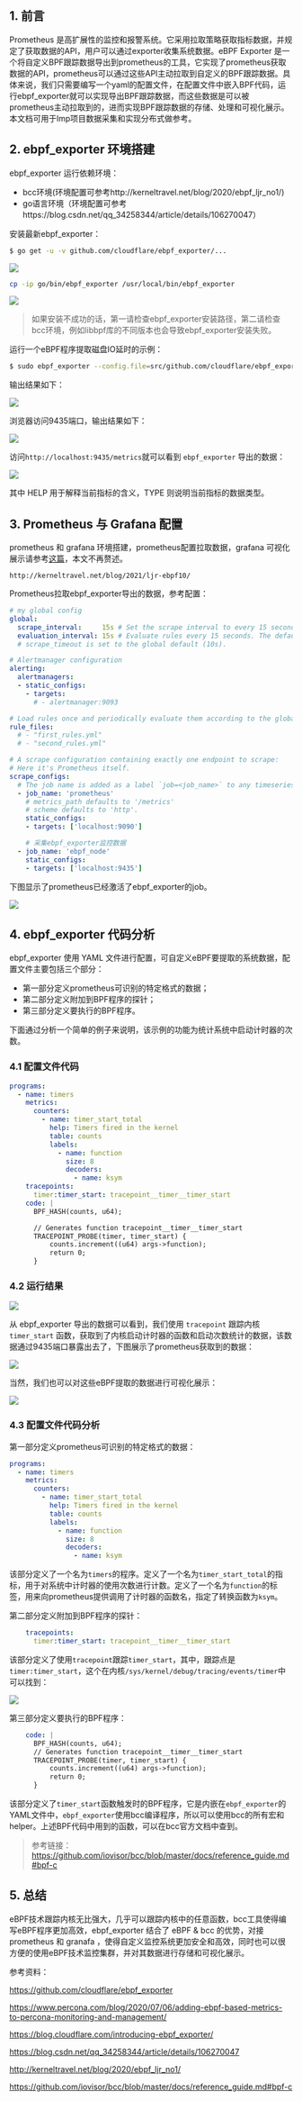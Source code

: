 ## 1. 前言
Prometheus 是高扩展性的监控和报警系统。它采用拉取策略获取指标数据，并规定了获取数据的API，用户可以通过exporter收集系统数据。eBPF Exporter 是一个将自定义BPF跟踪数据导出到prometheus的工具，它实现了prometheus获取数据的API，prometheus可以通过这些API主动拉取到自定义的BPF跟踪数据。具体来说，我们只需要编写一个yaml的配置文件，在配置文件中嵌入BPF代码，运行ebpf_exporter就可以实现导出BPF跟踪数据，而这些数据是可以被prometheus主动拉取到的，进而实现BPF跟踪数据的存储、处理和可视化展示。本文档可用于lmp项目数据采集和实现分布式做参考。

## 2. ebpf_exporter 环境搭建
ebpf_exporter 运行依赖环境：

- bcc环境(环境配置可参考http://kerneltravel.net/blog/2020/ebpf_ljr_no1/) 
- go语言环境（环境配置可参考https://blog.csdn.net/qq_34258344/article/details/106270047）

安装最新ebpf_exporter：
```bash
$ go get -u -v github.com/cloudflare/ebpf_exporter/...
```
![](./imgs/1.png)

```bash
cp -ip go/bin/ebpf_exporter /usr/local/bin/ebpf_exporter
```

![](./imgs/2.png)

> 如果安装不成功的话，第一请检查ebpf_exporter安装路径，第二请检查bcc环境，例如libbpf库的不同版本也会导致ebpf_exporter安装失败。

运行一个eBPF程序提取磁盘IO延时的示例：
```bash
$ sudo ebpf_exporter --config.file=src/github.com/cloudflare/ebpf_exporter/examples/bio.yaml
```

输出结果如下：

![](./imgs/3.png)

浏览器访问9435端口，输出结果如下：

![](./imgs/4.png)

访问`http://localhost:9435/metrics`就可以看到 `ebpf_exporter` 导出的数据：

![](./imgs/5.png)

其中 HELP 用于解释当前指标的含义，TYPE 则说明当前指标的数据类型。

## 3. Prometheus 与 Grafana 配置

prometheus 和 grafana 环境搭建，prometheus配置拉取数据，grafana 可视化展示请参考[这篇](http://kerneltravel.net/blog/2021/ljr-ebpf10/)，本文不再赘述。
```
http://kerneltravel.net/blog/2021/ljr-ebpf10/
```
Prometheus拉取ebpf_exporter导出的数据，参考配置：
```yaml
# my global config
global:
  scrape_interval:     15s # Set the scrape interval to every 15 seconds. Default is every 1 minute.
  evaluation_interval: 15s # Evaluate rules every 15 seconds. The default is every 1 minute.
  # scrape_timeout is set to the global default (10s).

# Alertmanager configuration
alerting:
  alertmanagers:
  - static_configs:
    - targets:
      # - alertmanager:9093

# Load rules once and periodically evaluate them according to the global 'evaluation_interval'.
rule_files:
  # - "first_rules.yml"
  # - "second_rules.yml"

# A scrape configuration containing exactly one endpoint to scrape:
# Here it's Prometheus itself.
scrape_configs:
  # The job name is added as a label `job=<job_name>` to any timeseries scraped from this config.
  - job_name: 'prometheus'
    # metrics_path defaults to '/metrics'
    # scheme defaults to 'http'.
    static_configs:
    - targets: ['localhost:9090']

    # 采集ebpf_exporter监控数据
  - job_name: 'ebpf_node'
    static_configs:
    - targets: ['localhost:9435']   

```
下图显示了prometheus已经激活了ebpf_exporter的job。

![](./imgs/6.png)

## 4. ebpf_exporter 代码分析
ebpf_exporter 使用 YAML 文件进行配置，可自定义eBPF要提取的系统数据，配置文件主要包括三个部分：

- 第一部分定义prometheus可识别的特定格式的数据；
- 第二部分定义附加到BPF程序的探针；
- 第三部分定义要执行的BPF程序。

下面通过分析一个简单的例子来说明，该示例的功能为统计系统中启动计时器的次数。

### 4.1 配置文件代码
```yaml
programs:
  - name: timers
    metrics:
      counters:
        - name: timer_start_total
          help: Timers fired in the kernel
          table: counts
          labels:
            - name: function
              size: 8
              decoders:
                - name: ksym
    tracepoints:
      timer:timer_start: tracepoint__timer__timer_start
    code: |
      BPF_HASH(counts, u64);

      // Generates function tracepoint__timer__timer_start
      TRACEPOINT_PROBE(timer, timer_start) {
          counts.increment((u64) args->function);
          return 0;
      }

```
### 4.2 运行结果

![](./imgs/7.png)

从 ebpf_exporter 导出的数据可以看到，我们使用 `tracepoint` 跟踪内核 `timer_start` 函数，获取到了内核启动计时器的函数和启动次数统计的数据，该数据通过9435端口暴露出去了，下图展示了prometheus获取到的数据：

![](./imgs/8.png)

当然，我们也可以对这些eBPF提取的数据进行可视化展示：

![](./imgs/9.png)

### 4.3 配置文件代码分析
第一部分定义prometheus可识别的特定格式的数据：

```yaml
programs:
  - name: timers
    metrics:
      counters:
        - name: timer_start_total
          help: Timers fired in the kernel
          table: counts
          labels:
            - name: function
              size: 8
              decoders:
                - name: ksym
```

该部分定义了一个名为`timers`的程序。定义了一个名为`timer_start_total`的指标，用于对系统中计时器的使用次数进行计数。定义了一个名为`function`的标签，用来向prometheus提供调用了计时器的函数名，指定了转换函数为`ksym`。

第二部分定义附加到BPF程序的探针：

```yaml
    tracepoints:
      timer:timer_start: tracepoint__timer__timer_start
```
该部分定义了使用`tracepoint`跟踪`timer_start`，其中，跟踪点是`timer:timer_start`，这个在内核`/sys/kernel/debug/tracing/events/timer`中可以找到：

![](./imgs/10.png)

第三部分定义要执行的BPF程序：

```yaml
    code: |
      BPF_HASH(counts, u64);
      // Generates function tracepoint__timer__timer_start
      TRACEPOINT_PROBE(timer, timer_start) {
          counts.increment((u64) args->function);
          return 0;
      }
```

该部分定义了`timer_start`函数触发时的BPF程序，它是内嵌在`ebpf_exporter`的YAML文件中，`ebpf_exporter`使用bcc编译程序，所以可以使用bcc的所有宏和helper。上述BPF代码中用到的函数，可以在bcc官方文档中查到。

>参考链接：https://github.com/iovisor/bcc/blob/master/docs/reference_guide.md#bpf-c

## 5. 总结
eBPF技术跟踪内核无比强大，几乎可以跟踪内核中的任意函数，bcc工具使得编写eBPF程序更加高效，ebpf_exporter 结合了 eBPF & bcc 的优势，对接 prometheus 和 granafa ，使得自定义监控系统更加安全和高效，同时也可以很方便的使用eBPF技术监控集群，并对其数据进行存储和可视化展示。

参考资料：

https://github.com/cloudflare/ebpf_exporter

https://www.percona.com/blog/2020/07/06/adding-ebpf-based-metrics-to-percona-monitoring-and-management/

https://blog.cloudflare.com/introducing-ebpf_exporter/

https://blog.csdn.net/qq_34258344/article/details/106270047

http://kerneltravel.net/blog/2020/ebpf_ljr_no1/

https://github.com/iovisor/bcc/blob/master/docs/reference_guide.md#bpf-c
